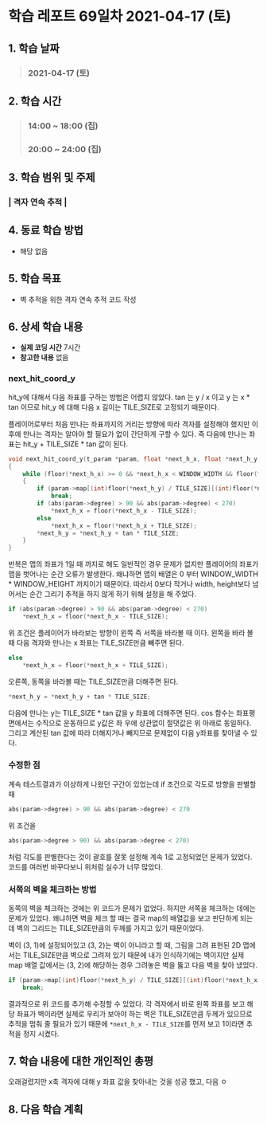 # 학습 레포트 69일차 2021-04-17 (토)

## 1. 학습 날짜
> ### 2021-04-17 (토)

## 2. 학습 시간
> ### 14:00 ~ 18:00 (집)
> ### 20:00 ~ 24:00 (집)

## 3. 학습 범위 및 주제
### | 격자 연속 추적 |

## 4. 동료 학습 방법
- 해당 없음

## 5. 학습 목표
- 벽 추적을 위한 격자 연속 추적 코드 작성

## 6. 상세 학습 내용
- **실제 코딩 시간** 7시간
- **참고한 내용** 없음

### next_hit_coord_y

hit_y에 대해서 다음 좌표를 구하는 방법은 어렵지 않았다. tan 는 y / x 이고 y 는 x * tan 이므로 hit_y 에 대해 다음 x 길이는 TILE_SIZE로 고정되기 때문이다.

플레이어로부터 처음 만나는 좌표까지의 거리는 방향에 따라 격자를 설정해야 했지만 이후에 만나는 격자는 알아야 할 필요가 없이 간단하게 구할 수 있다. 즉 다음에 만나는 좌표는 hit_y + TILE_SIZE * tan 값이 된다.

```c
void next_hit_coord_y(t_param *param, float *next_h_x, float *next_h_y, float tan)
{
    while (floor(*next_h_x) >= 0 && *next_h_x < WINDOW_WIDTH && floor(*next_h_y) >= 0 && *next_h_y < WINDOW_HEIGHT)
    {
        if (param->map[(int)floor(*next_h_y) / TILE_SIZE][(int)floor(*next_h_x) / TILE_SIZE] == 1)
            break;
        if (abs(param->degree) > 90 && abs(param->degree) < 270)
            *next_h_x = floor(*next_h_x - TILE_SIZE);
        else
            *next_h_x = floor(*next_h_x + TILE_SIZE);
        *next_h_y = *next_h_y + tan * TILE_SIZE;
    }
}
```

반복은 맵의 좌표가 1일 때 까지로 해도 일반적인 경우 문제가 없지만 플레이어의 좌표가 맵을 벗어나는 순간 오류가 발생한다. 왜냐하면 맵의 배열은 0 부터 WINDOW_WIDTH * WINDOW_HEIGHT 까지이기 때문이다. 따라서 0보다 작거나 width, height보다 넘어서는 순간 그리기 추적을 하지 않게 하기 위해 설정을 해 주었다.

```c
if (abs(param->degree) > 90 && abs(param->degree) < 270)
    *next_h_x = floor(*next_h_x - TILE_SIZE);
```
위 조건은 플레이어가 바라보는 방향이 왼쪽 즉 서쪽을 바라볼 때 이다. 왼쪽을 바라 볼 때 다음 격자와 만나는 x 좌표는 TILE_SIZE만큼 빼주면 된다.
```c
else
    *next_h_x = floor(*next_h_x + TILE_SIZE);
```
오른쪽, 동쪽을 바라볼 때는 TILE_SIZE만큼 더해주면 된다.

```c
*next_h_y = *next_h_y + tan * TILE_SIZE;
```
다음에 만나는 y는 TILE_SIZE * tan 값을 y 좌표에 더해주면 된다. cos 함수는 좌표평면에서는 수직으로 운동하므로 y값은 좌 우에 상관없이 절댓값은 위 아래로 동일하다. 그리고 계산된 tan 값에 따라 더해지거나 빼지므로 문제없이 다음 y좌표를 찾아낼 수 있다.

### 수정한 점

계속 테스트결과가 이상하게 나왔던 구간이 있었는데 if 조건으로 각도로 방향을 판별할 때
```c
abs(param->degree) > 90 && abs(param->degree) < 270
```
위 조건을
```c
abs(param->degree > 90) && abs(param->degree < 270)
```
처럼 각도를 판별한다는 것이 괄호를 잘못 설정해 계속 1로 고정되었던 문제가 있었다.
코드를 여러번 바꾸다보니 위처럼 실수가 너무 많았다.


### 서쪽의 벽을 체크하는 방법

동쪽의 벽을 체크하는 것에는 위 코드가 문제가 없었다. 하지만 서쪽을 체크하는 데에는 문제가 있었다. 왜냐하면 벽을 체크 할 때는 결국 map의 배열값을 보고 판단하게 되는데 벽의 그리드는 TILE_SIZE만큼의 두께를 가지고 있기 때문이었다.

벽이 (3, 1)에 설정되어있고 (3, 2)는 벽이 아니라고 할 때, 그림을 그려 표현된 2D 맵에서는 TILE_SIZE만큼 벽으로 그려져 있기 때문에 내가 인식하기에는 벽이지만 실제 map 배열 값에서는 (3, 2)에 해당하는 경우 그려놓은 벽을 뚫고 다음 벽을 찾아 냈었다.

```c
if (param->map[(int)floor(*next_h_y) / TILE_SIZE][(int)floor(*next_h_x - TILE_SIZE) / TILE_SIZE] == 1)
    break;
```
결과적으로 위 코드를 추가해 수정할 수 있었다. 각 격자에서 바로 왼쪽 좌표를 보고 해당 좌표가 벽이라면 실제로 우리가 보아야 하는 벽은 TILE_SIZE만큼 두께가 있으므로 추적을 멈춰 줄 필요가 있기 때문에 `*next_h_x - TILE_SIZE`를 먼저 보고 1이라면 추적을 정지 시켰다.

## 7. 학습 내용에 대한 개인적인 총평
오래걸렸지만 x축 격자에 대해 y 좌표 값을 찾아내는 것을 성공 했고, 다음 ㅇ

## 8. 다음 학습 계획
